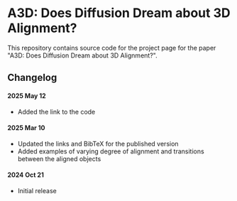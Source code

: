 # A3D: Does Diffusion Dream about 3D Alignment?
This repository contains source code for the project page for the paper "A3D: Does Diffusion Dream about 3D Alignment?".


## Changelog
#### 2025 May 12
- Added the link to the code
#### 2025 Mar 10
- Updated the links and BibTeX for the published version
- Added examples of varying degree of alignment and transitions between the aligned objects
#### 2024 Oct 21
- Initial release

